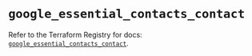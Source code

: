 # `google_essential_contacts_contact`

Refer to the Terraform Registry for docs: [`google_essential_contacts_contact`](https://registry.terraform.io/providers/hashicorp/google/6.21.0/docs/resources/essential_contacts_contact).
